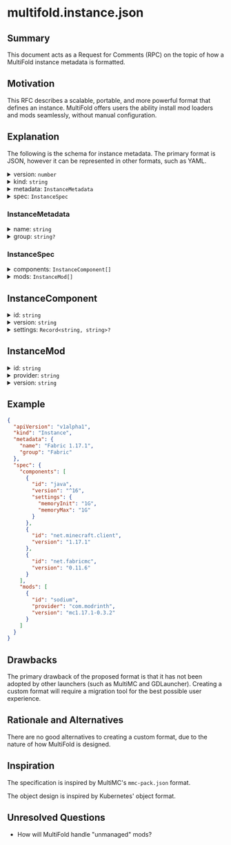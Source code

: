 # multifold.instance.json

## Summary

This document acts as a Request for Comments (RPC) on the topic of how a MultiFold instance metadata is formatted.

## Motivation

This RFC describes a scalable, portable, and more powerful format that defines an instance. MultiFold offers users the
ability install mod loaders and mods seamlessly, without manual configuration.

## Explanation

The following is the schema for instance metadata. The primary format is JSON, however it can be represented in other
formats, such as YAML.

<details>
<summary>version: <code>number</code></summary>

Represents the API version being used. Current supported API version: `1`.
</details>

<details> 
<summary>kind: <code>string</code></summary>

Represents the kind of the API object being used. In this instance, `Instance`.
</details>

<details> 
<summary>metadata: <code>InstanceMetadata</code></summary>

Contains metadata for the current instance, such as display name and group name.
</details>

<details> 
<summary>spec: <code>InstanceSpec</code></summary>

Contains spec for the current instance, such as Minecraft version, mod loader, and mods.
</details>

### InstanceMetadata

<details> 
<summary>name: <code>string</code></summary>

The display name to use for the instance.
</details>

<details> 
<summary>group: <code>string?</code></summary>

The group name to group the instance with.
</details>

### InstanceSpec

<details> 
<summary>components: <code>InstanceComponent[]</code></summary>

Array of "components" in the instance. This is used to describe the launching pipeline, and is order-sensitive.
</details>

<details> 
<summary>mods: <code>InstanceMod[]</code></summary>

Array of mods in the instance. This is used to automatically update mods in the instance and compatibility checks.
</details>

## InstanceComponent

<details> 
<summary>id: <code>string</code></summary>

The id of the component. This must match a component in MultiFold, otherwise the instance will not launch.
</details>

<details> 
<summary>version: <code>string</code></summary>

The required version of the component. It is recommended to follow [semver](https://semver.org/) specs. It should be
possible to define a "version range", similar to dependencies in `package.json`. Read more about version
ranges [here](https://docs.npmjs.com/cli/v6/using-npm/semver).
</details>

<details> 
<summary>settings: <code>Record&lt;string, string&gt;?</code></summary>

Record or a map of settings. This is optional and can be freely defined. The options will be passed to the component
upon initialization.
</details>

## InstanceMod

<details> 
<summary>id: <code>string</code></summary>

The id of the mod **from the provider**. This is not to be confused with the mod id defined in mcmod.info or
fabric.mod.json. An example of this is the `mod_id` returned
from [Modrinth's API](https://github.com/modrinth/labrinth/wiki/API-Documentation).
</details>

<details> 
<summary>provider: <code>string</code></summary>

The provider id of the mod. This is the source that MultiFold retrieves the mod from. This should match a content
provider id registered in MultiFold, otherwise the instance will not launch.
</details>

<details> 
<summary>version: <code>string</code></summary>

The required version of the mod. It is recommended to follow [semver](https://semver.org/) specs. It should be possible
to define a "version range", similar to dependencies in `package.json`. Read more about version
ranges [here](https://docs.npmjs.com/cli/v6/using-npm/semver).
</details>

## Example

```json
{
  "apiVersion": "v1alpha1",
  "kind": "Instance",
  "metadata": {
    "name": "Fabric 1.17.1",
    "group": "Fabric"
  },
  "spec": {
    "components": [
      {
        "id": "java",
        "version": "^16",
        "settings": {
          "memoryInit": "1G",
          "memoryMax": "1G"
        }
      },
      {
        "id": "net.minecraft.client",
        "version": "1.17.1"
      },
      {
        "id": "net.fabricmc",
        "version": "0.11.6"
      }
    ],
    "mods": [
      {
        "id": "sodium",
        "provider": "com.modrinth",
        "version": "mc1.17.1-0.3.2"
      }
    ]
  }
}
```

## Drawbacks

The primary drawback of the proposed format is that it has not been adopted by other launchers (such as MultiMC and
GDLauncher). Creating a custom format will require a migration tool for the best possible user experience.

## Rationale and Alternatives

There are no good alternatives to creating a custom format, due to the nature of how MultiFold is designed.

## Inspiration

The specification is inspired by MultiMC's `mmc-pack.json` format.

The object design is inspired by Kubernetes' object format.

## Unresolved Questions

- How will MultiFold handle "unmanaged" mods?